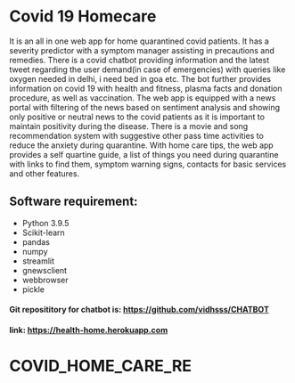 # Covid 19 Homecare
It is an all in one web app for home quarantined covid patients. It has a severity predictor with a symptom manager assisting in precautions and remedies. There is a covid chatbot providing information and the latest tweet regarding the user demand(in case of emergencies) with queries like oxygen needed in delhi, i need bed in goa etc. The bot further provides information on covid 19 with health and fitness, plasma facts and donation procedure, as well as vaccination. The web app is equipped with a news portal with filtering of the news based on sentiment analysis and showing only positive or neutral news to the covid patients as it is important to maintain positivity during the disease. There is a movie and song recommendation system with suggestive other pass time activities to reduce the anxiety during quarantine. With home care tips, the web app provides a self quartine guide, a list of things you need during quarantine with links to find them, symptom warning signs, contacts for basic services and other features.
## Software requirement: 
* Python 3.9.5
* Scikit-learn
* pandas
* numpy
* streamlit
* gnewsclient 
* webbrowser
* pickle 
#### Git reposititory for chatbot is: https://github.com/vidhsss/CHATBOT
#### link: https://health-home.herokuapp.com


# COVID_HOME_CARE_RE
